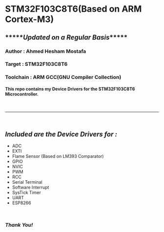 
# STM32F103C8T6(Based on ARM Cortex-M3)
## \*\*\*\*\**Updated on a Regular Basis*\*\*\*\*\*

### **Author** : Ahmed Hesham Mostafa

### **Target** : STM32F103C8T6

### **Toolchain** : ARM GCC(GNU Compiler Collection)

#### This repo contains my Device Drivers for the STM32F103C8T6 Microcontroller.
<br/> 

**************************************************************   

<br/>

 ## *Included are the Device Drivers for :*
- ADC
- EXTI
- Flame Sensor (Based on LM393 Comparator)
- GPIO
- NVIC
- PWM
- RCC
- Serial Terminal
- Software Interrupt
- SysTick Timer
- UART
- ESP8266

<br/>

### *Thank You!*
